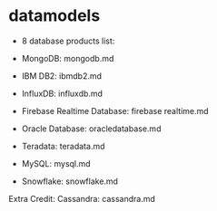 # datamodels
 - 8 database products list:
 
 - MongoDB: mongodb.md
 - IBM DB2: ibmdb2.md
 - InfluxDB: influxdb.md
 - Firebase Realtime Database: firebase realtime.md
 - Oracle Database: oracledatabase.md
 - Teradata: teradata.md
 - MySQL: mysql.md
 - Snowflake: snowflake.md

Extra Credit:
Cassandra: cassandra.md
